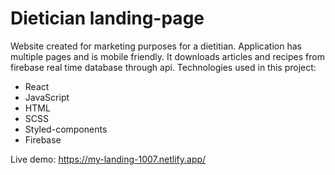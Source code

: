 # Dietician landing-page
Website created for marketing purposes for a dietitian. Application has multiple pages and is mobile friendly. It downloads articles and recipes from firebase real time database through api. Technologies used in this project:
- React
- JavaScript
- HTML
- SCSS
- Styled-components
- Firebase

Live demo: https://my-landing-1007.netlify.app/
